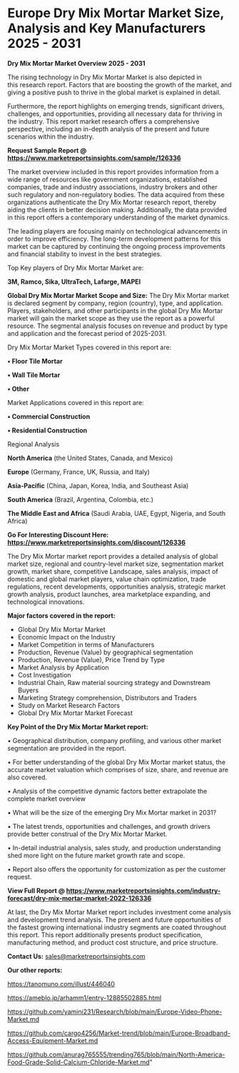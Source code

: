 # Europe Dry Mix Mortar Market Size, Analysis and Key Manufacturers 2025 - 2031

<Strong> Dry Mix Mortar Market Overview 2025 - 2031</strong>

The rising technology in Dry Mix Mortar Market is also depicted in this research report. Factors that are boosting the growth of the market, and giving a positive push to thrive in the global market is explained in detail.

Furthermore, the report highlights on emerging trends, significant drivers, challenges, and opportunities, providing all necessary data for thriving in the industry. This report market research offers a comprehensive perspective, including an in-depth analysis of the present and future scenarios within the industry.

<strong>Request Sample Report @ <a href=https://www.marketreportsinsights.com/sample/126336>https://www.marketreportsinsights.com/sample/126336</a></strong>

The market overview included in this report provides information from a wide range of resources like government organizations, established companies, trade and industry associations, industry brokers and other such regulatory and non-regulatory bodies. The data acquired from these organizations authenticate the Dry Mix Mortar research report, thereby aiding the clients in better decision making. Additionally, the data provided in this report offers a contemporary understanding of the market dynamics.

The leading players are focusing mainly on technological advancements in order to improve efficiency. The long-term development patterns for this market can be captured by continuing the ongoing process improvements and financial stability to invest in the best strategies.

Top Key players of Dry Mix Mortar Market are:

<strong>3M, Ramco, Sika, UltraTech, Lafarge, MAPEI</strong>

<strong><b>Global Dry Mix Mortar Market Scope and Size:</b></strong>
The Dry Mix Mortar market is declared segment by company, region (country), type, and application. Players, stakeholders, and other participants in the global Dry Mix Mortar market will gain the market scope as they use the report as a powerful resource. The segmental analysis focuses on revenue and product by type and application and the forecast period of 2025-2031.

Dry Mix Mortar Market Types covered in this report are:

<strong>• Floor Tile Mortar

• Wall Tile Mortar

• Other</strong>

Market Applications covered in this report are:

<strong>• Commercial Construction

• Residential Construction</strong> 

Regional Analysis

<strong>North America</strong> (the United States, Canada, and Mexico)

<strong>Europe</strong> (Germany, France, UK, Russia, and Italy)

<strong>Asia-Pacific</strong> (China, Japan, Korea, India, and Southeast Asia)

<strong>South America</strong> (Brazil, Argentina, Colombia, etc.)

<strong>The Middle East and Africa</strong> (Saudi Arabia, UAE, Egypt, Nigeria, and South Africa)

<strong>Go For Interesting Discount Here: <a href=https://www.marketreportsinsights.com/discount/126336>https://www.marketreportsinsights.com/discount/126336</a></strong>

The Dry Mix Mortar market report provides a detailed analysis of global market size, regional and country-level market size, segmentation market growth, market share, competitive Landscape, sales analysis, impact of domestic and global market players, value chain optimization, trade regulations, recent developments, opportunities analysis, strategic market growth analysis, product launches, area marketplace expanding, and technological innovations.

<strong><b>Major factors covered in the report:</b></strong>
<ul>
  <li>Global Dry Mix Mortar Market </li>
  <li>Economic Impact on the Industry</li>
  <li>Market Competition in terms of Manufacturers</li>
  <li>Production, Revenue (Value) by geographical segmentation</li>
  <li>Production, Revenue (Value), Price Trend by Type</li>
  <li>Market Analysis by Application</li>
  <li>Cost Investigation</li>
  <li>Industrial Chain, Raw material sourcing strategy and Downstream Buyers</li>
  <li>Marketing Strategy comprehension, Distributors and Traders</li>
  <li>Study on Market Research Factors</li>
  <li>Global Dry Mix Mortar Market Forecast</li>
</ul>

<strong><b>Key Point of the Dry Mix Mortar Market report:</b></strong>

• Geographical distribution, company profiling, and various other market segmentation are provided in the report.

• For better understanding of the global Dry Mix Mortar market status, the accurate market valuation which comprises of size, share, and revenue are also covered.

• Analysis of the competitive dynamic factors better extrapolate the complete market overview

• What will be the size of the emerging Dry Mix Mortar market in 2031?

• The latest trends, opportunities and challenges, and growth drivers provide better construal of the Dry Mix Mortar Market.

• In-detail industrial analysis, sales study, and production understanding shed more light on the future market growth rate and scope.

• Report also offers the opportunity for customization as per the customer request.

<strong><b>View Full Report @ <a href=https://www.marketreportsinsights.com/industry-forecast/dry-mix-mortar-market-2022-126336>https://www.marketreportsinsights.com/industry-forecast/dry-mix-mortar-market-2022-126336</a></b></strong>


At last, the Dry Mix Mortar Market report includes investment come analysis and development trend analysis. The present and future opportunities of the fastest growing international industry segments are coated throughout this report. This report additionally presents product specification, manufacturing method, and product cost structure, and price structure.

<strong>Contact Us:</strong>
sales@marketreportsinsights.com

<strong>Our other reports:</strong>

<a href=https://tanomuno.com/illust/446040>https://tanomuno.com/illust/446040</a>

<a href=https://ameblo.jp/arhamm1/entry-12885502885.html>https://ameblo.jp/arhamm1/entry-12885502885.html</a>

<a href=https://github.com/yamini231/Research/blob/main/Europe-Video-Phone-Market.md>https://github.com/yamini231/Research/blob/main/Europe-Video-Phone-Market.md</a>

<a href=https://github.com/cargo4256/Market-trend/blob/main/Europe-Broadband-Access-Equipment-Market.md>https://github.com/cargo4256/Market-trend/blob/main/Europe-Broadband-Access-Equipment-Market.md</a>

<a href=https://github.com/anurag765555/trending765/blob/main/North-America-Food-Grade-Solid-Calcium-Chloride-Market.md>https://github.com/anurag765555/trending765/blob/main/North-America-Food-Grade-Solid-Calcium-Chloride-Market.md</a>"
